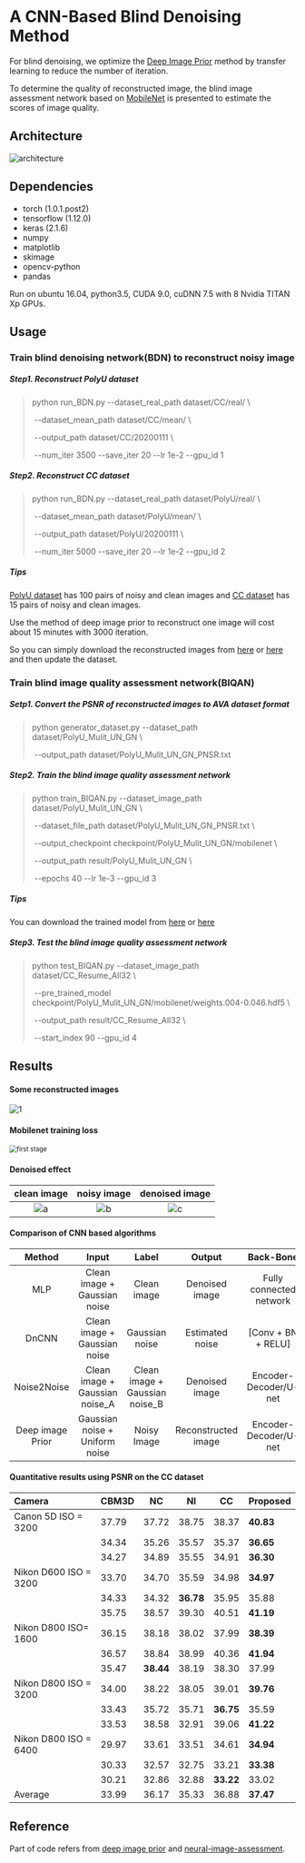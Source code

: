 # A CNN-Based Blind Denoising Method

For blind denoising, we optimize the [Deep Image Prior](http://openaccess.thecvf.com/content_cvpr_2018/html/Ulyanov_Deep_Image_Prior_CVPR_2018_paper.html) method by transfer learning to reduce the number of iteration. 

To determine the quality of reconstructed image, the blind image assessment network based on [MobileNet](https://arxiv.org/abs/1704.04861) is presented to estimate the scores of image quality. 



## Architecture

![architecture](README/architecture.png)

## Dependencies

* torch (1.0.1.post2)
* tensorflow (1.12.0)
* keras (2.1.6)
* numpy
* matplotlib
* skimage
* opencv-python
* pandas

Run on ubuntu 16.04, python3.5, CUDA 9.0, cuDNN 7.5 with 8 Nvidia TITAN Xp  GPUs.



## Usage

### Train blind denoising network(BDN) to reconstruct noisy image

##### Step1. Reconstruct PolyU dataset

> python run_BDN.py   --dataset_real_path dataset/CC/real/ \
>
> ​         							 --dataset_mean_path dataset/CC/mean/ \
>
> ​         							 --output_path dataset/CC/20200111 \
>
> ​          							--num_iter 3500 --save_iter 20 --lr 1e-2 --gpu_id 1



##### Step2. Reconstruct CC dataset

> python run_BDN.py   --dataset_real_path dataset/PolyU/real/ \
>
> ​          							--dataset_mean_path dataset/PolyU/mean/ \
>
> ​          							--output_path dataset/PolyU/20200111 \
>
> ​          							--num_iter 5000 --save_iter 20 --lr 1e-2 --gpu_id 2



##### Tips

[PolyU dataset](https://github.com/csjunxu/PolyU-Real-World-Noisy-Images-Dataset) has 100 pairs of noisy and clean images and [CC dataset](https://github.com/woozzu/ccnoise) has 15 pairs of noisy and clean images.

Use the method of deep image prior to reconstruct one image will cost about 15 minutes with 3000 iteration. 

So you can simply download the reconstructed images from [here](https://cloud.tsinghua.edu.cn/d/a831977f645f4cfa94a3/) or [here](https://pan.baidu.com/s/1T2m8qwm7lfMkc3pBvZpxfw) and then update the dataset.



### Train blind image quality assessment network(BIQAN)

##### Setp1. Convert the PSNR of reconstructed images to AVA dataset format

> python generator_dataset.py  --dataset_path dataset/PolyU_Mulit_UN_GN \
>
> ​               										--output_path dataset/PolyU_Mulit_UN_GN_PNSR.txt



##### Step2. Train the blind image quality assessment network

> python train_BIQAN.py   --dataset_image_path dataset/PolyU_Mulit_UN_GN \
>
> ​            								--dataset_file_path dataset/PolyU_Mulit_UN_GN_PNSR.txt \
>
> ​            								--output_checkpoint checkpoint/PolyU_Mulit_UN_GN/mobilenet \
>
> ​            								--output_path result/PolyU_Mulit_UN_GN \
>
> ​            								--epochs 40 --lr 1e-3 --gpu_id 3



##### Tips

You can download the trained model from [here](https://cloud.tsinghua.edu.cn/d/18d86b3a04c04b80a41f/) or [here](https://pan.baidu.com/s/1S8gzKCiDBE8VbNhTRSZngA)



##### Step3. Test the blind image quality assessment network

> python test_BIQAN.py --dataset_image_path dataset/CC_Resume_All32 \
>
> ​            							--pre_trained_model checkpoint/PolyU_Mulit_UN_GN/mobilenet/weights.004-0.046.hdf5 \
>
> ​           							 --output_path result/CC_Resume_All32 \
>
> ​           							 --start_index 90 --gpu_id 4



## Results

#### Some reconstructed images

![1](README/result1.png)



#### Mobilenet training loss

<img src="result\PolyU_Mulit_UN_GN\first stage.png" alt="first stage" style="zoom: 80%;" />



#### Denoised effect

|             clean image              |             noisy image              |                        denoised image                        |
| :----------------------------------: | :----------------------------------: | :----------------------------------------------------------: |
| ![a](README/d800_iso1600_2_mean.png) | ![b](README/d800_iso1600_2_real.png) | <img src="README/d800_iso1600_2_BIQAN.png" alt="c" style="zoom:100%;" /> |



#### Comparison of CNN based algorithms

|      Method      |             Input              |             Label              |       Output        |        Back-Bone        |
| :--------------: | :----------------------------: | :----------------------------: | :-----------------: | :---------------------: |
|       MLP        |  Clean image + Gaussian noise  |          Clean image           |   Denoised image    | Fully connected network |
|      DnCNN       |  Clean image + Gaussian noise  |         Gaussian noise         |   Estimated noise   |   [Conv + BN + RELU]    |
|   Noise2Noise    | Clean image + Gaussian noise_A | Clean image + Gaussian noise_B |   Denoised image    |  Encoder-Decoder/U-net  |
| Deep image Prior | Gaussian noise + Uniform noise |          Noisy Image           | Reconstructed image |  Encoder-Decoder/U-net  |



#### Quantitative results using PSNR on the CC dataset

| Camera                | CBM3D | NC        | NI        | CC        | Proposed  |
| :-------------------- | ----- | --------- | --------- | --------- | --------- |
| Canon 5D ISO = 3200   | 37.79 | 37.72     | 38.75     | 38.37     | **40.83** |
|                       | 34.34 | 35.26     | 35.57     | 35.37     | **36.65** |
|                       | 34.27 | 34.89     | 35.55     | 34.91     | **36.30** |
| Nikon D600 ISO = 3200 | 33.70 | 34.70     | 35.59     | 34.98     | **34.97** |
|                       | 34.33 | 34.32     | **36.78** | 35.95     | 35.88     |
|                       | 35.75 | 38.57     | 39.30     | 40.51     | **41.19** |
| Nikon D800 ISO= 1600  | 36.15 | 38.18     | 38.02     | 37.99     | **38.39** |
|                       | 36.57 | 38.84     | 38.99     | 40.36     | **41.94** |
|                       | 35.47 | **38.44** | 38.19     | 38.30     | 37.99     |
| Nikon D800 ISO = 3200 | 34.00 | 38.22     | 38.05     | 39.01     | **39.76** |
|                       | 33.43 | 35.72     | 35.71     | **36.75** | 35.59     |
|                       | 33.53 | 38.58     | 32.91     | 39.06     | **41.22** |
| Nikon D800 ISO = 6400 | 29.97 | 33.61     | 33.51     | 34.61     | **34.94** |
|                       | 30.33 | 32.57     | 32.75     | 33.21     | **33.38** |
|                       | 30.21 | 32.86     | 32.88     | **33.22** | 33.02     |
| Average               | 33.99 | 36.17     | 35.33     | 36.88     | **37.47** |



## Reference

Part of code refers from [deep image prior](https://github.com/DmitryUlyanov/deep-image-prior) and [neural-image-assessment](https://github.com/titu1994/neural-image-assessment).